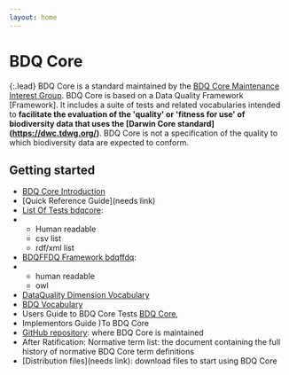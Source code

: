 ```yaml
---
layout: home
---
```


# BDQ Core

{:.lead}
BDQ Core is a standard maintained by the [BDQ Core Maintenance Interest Group](https://www.tdwg.org/standards/bdq/#maintenance-group">). BDQ Core is based on a Data Quality Framework [Framework]. It includes a suite of tests and related vocabularies intended to **facilitate the evaluation of the 'quality' or 'fitness for use' of biodiversity data that uses the [Darwin Core standard] (https://dwc.tdwg.org/)**. BDQ Core is not a specification of the quality to which biodiversity data are expected to conform.

## Getting started

- [BDQ Core Introduction](https://github.com/tdwg/bdq/blob/master/tg2/_review/BDQ_Core_Introduction.md)
- [Quick Reference Guide](needs link)
- [List Of Tests bdqcore](https://github.com/tdwg/bdq/blob/master/tg2/_review/bdqcore_termlist-header.md):
- - Human readable
  - csv list
  - rdf/xml list
- [BDQFFDQ Framework bdqffdq](https://github.com/tdwg/bdq/blob/master/tg2/_review/bdqffdq_termlist-header.md):
- - human readable
  - owl
- [DataQuality Dimension Vocabulary](https://github.com/tdwg/bdq/blob/master/tg2/_review/bdqdim_termlist-header.md)
- [BDQ Vocabulary](https://github.com/tdwg/bdq/blob/master/tg2/_review/bdq_termlist-header.md)
- Users Guide to BDQ Core Tests [BDQ Core](simple/),
- Implementors Guide )To BDQ Core 
- [GitHub repository](https://github.com/tdwg/bdq): where BDQ Core is maintained
- After Ratification: Normative term list: the document containing the full history of normative BDQ Core term definitions
- [Distribution files](needs link): download files to start using BDQ Core

